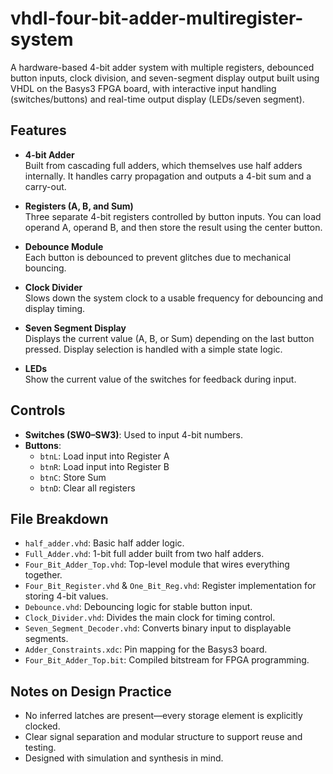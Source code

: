# vhdl-four-bit-adder-multiregister-system
A hardware-based 4-bit adder system with multiple registers, debounced button inputs, clock division, and seven-segment display output built using VHDL on the Basys3 FPGA board, with interactive input handling (switches/buttons) and real-time output display (LEDs/seven segment).

## Features

- **4-bit Adder**  
  Built from cascading full adders, which themselves use half adders internally. It handles carry propagation and outputs a 4-bit sum and a carry-out.

- **Registers (A, B, and Sum)**  
  Three separate 4-bit registers controlled by button inputs. You can load operand A, operand B, and then store the result using the center button.

- **Debounce Module**  
  Each button is debounced to prevent glitches due to mechanical bouncing.

- **Clock Divider**  
  Slows down the system clock to a usable frequency for debouncing and display timing.

- **Seven Segment Display**  
  Displays the current value (A, B, or Sum) depending on the last button pressed. Display selection is handled with a simple state logic.

- **LEDs**  
  Show the current value of the switches for feedback during input.

## Controls

- **Switches (SW0–SW3)**: Used to input 4-bit numbers.
- **Buttons**:  
  - `btnL`: Load input into Register A  
  - `btnR`: Load input into Register B  
  - `btnC`: Store Sum  
  - `btnD`: Clear all registers

## File Breakdown

- `half_adder.vhd`: Basic half adder logic.
- `Full_Adder.vhd`: 1-bit full adder built from two half adders.
- `Four_Bit_Adder_Top.vhd`: Top-level module that wires everything together.
- `Four_Bit_Register.vhd` & `One_Bit_Reg.vhd`: Register implementation for storing 4-bit values.
- `Debounce.vhd`: Debouncing logic for stable button input.
- `Clock_Divider.vhd`: Divides the main clock for timing control.
- `Seven_Segment_Decoder.vhd`: Converts binary input to displayable segments.
- `Adder_Constraints.xdc`: Pin mapping for the Basys3 board.
- `Four_Bit_Adder_Top.bit`: Compiled bitstream for FPGA programming.

## Notes on Design Practice

- No inferred latches are present—every storage element is explicitly clocked.
- Clear signal separation and modular structure to support reuse and testing.
- Designed with simulation and synthesis in mind.
